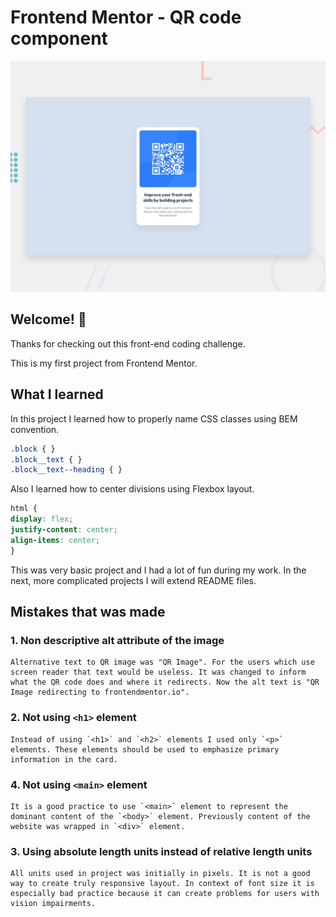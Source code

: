 # Frontend Mentor - QR code component

![Design preview for the QR code component coding challenge](./design/desktop-preview.jpg)

## Welcome! 👋

Thanks for checking out this front-end coding challenge.

This is my first project from Frontend Mentor.

## What I learned

In this project I learned how to properly name CSS classes using BEM convention. 

```css
.block { }
.block__text { }
.block__text--heading { }
```

Also I learned how to center divisions using Flexbox layout.

```css
html {
display: flex;
justify-content: center;
align-items: center;
}
```

This was very basic project and I had a lot of fun during my work. In the next, more complicated projects I will extend README files.

## Mistakes that was made

### 1. Non descriptive alt attribute of the image

    Alternative text to QR image was "QR Image". For the users which use screen reader that text would be useless. It was changed to inform what the QR code does and where it redirects. Now the alt text is "QR Image redirecting to frontendmentor.io".

### 2. Not using `<h1>` element

    Instead of using `<h1>` and `<h2>` elements I used only `<p>` elements. These elements should be used to emphasize primary information in the card.

### 4. Not using `<main>` element

    It is a good practice to use `<main>` element to represent the dominant content of the `<body>` element. Previously content of the website was wrapped in `<div>` element.

### 3. Using absolute length units instead of relative length units

    All units used in project was initially in pixels. It is not a good way to create truly responsive layout. In context of font size it is especially bad practice because it can create problems for users with vision impairments.


